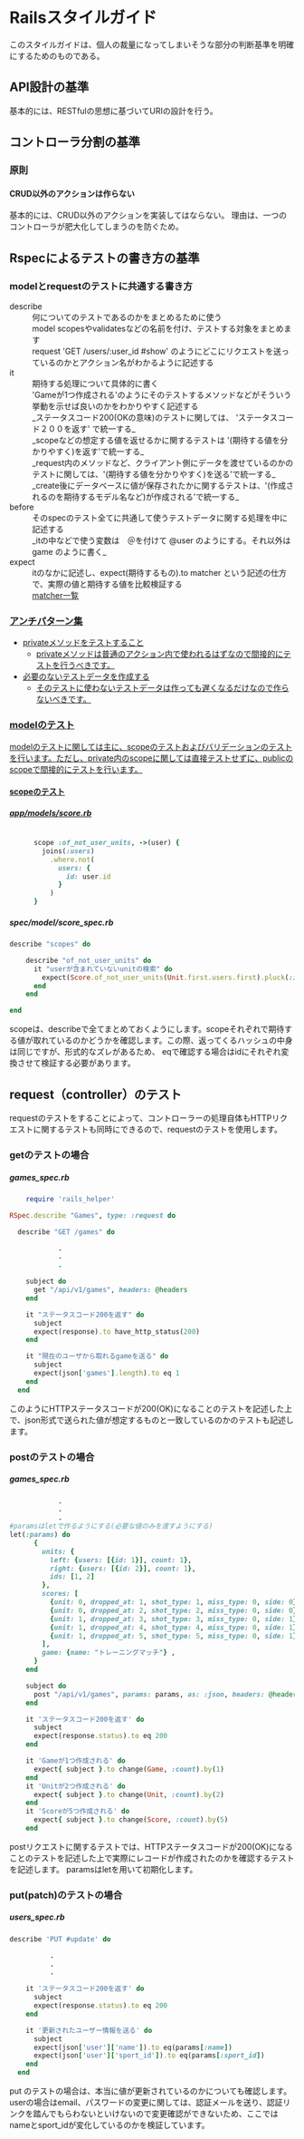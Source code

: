 # Railsスタイルガイド
このスタイルガイドは、個人の裁量になってしまいそうな部分の判断基準を明確にするためのものである。

## API設計の基準
基本的には、RESTfulの思想に基づいてURIの設計を行う。

## コントローラ分割の基準


### 原則
#### CRUD以外のアクションは作らない
基本的には、CRUD以外のアクションを実装してはならない。
理由は、一つのコントローラが肥大化してしまうのを防ぐため。

## Rspecによるテストの書き方の基準
### modelとrequestのテストに共通する書き方

<dl>
  <dt>describe</dt>
  <dd>何についてのテストであるのかをまとめるために使う</dd>
  <dd>model  scopesやvalidatesなどの名前を付け、テストする対象をまとめます</dd>
  <dd>request  'GET /users/:user_id #show' のようにどこにリクエストを送っているのかとアクション名がわかるように記述する</dd>
  <dt>it</dt>
  <dd>期待する処理について具体的に書く</dd>
  <dd>'Gameが1つ作成される'のようにそのテストするメソッドなどがそういう挙動を示せば良いのかをわかりやすく記述する</dd>
  <dd>_ステータスコード200(OKの意味)のテストに関しては、 'ステータスコード２００を返す' で統一する_</dd>
  <dd>_scopeなどの想定する値を返せるかに関するテストは '(期待する値を分かりやすく)を返す'で統一する_</dd>
  <dd>_request内のメソッドなど、クライアント側にデータを渡せているのかのテストに関しては、'(期待する値を分かりやすく)を送る'で統一する_</dd>
  <dd>_create後にデータベースに値が保存されたかに関するテストは、'(作成されるのを期待するモデル名など)が作成される'で統一する_</dd>
  <dt>before</dt>
  <dd>そのspecのテスト全てに共通して使うテストデータに関する処理を中に記述する</dd>
  <dd>_itの中などで使う変数は　＠を付けて @user のようにする。それ以外は game のように書く_</dd>
  <dt>expect</dt>
  <dd>itのなかに記述し、expect(期待するもの).to matcher という記述の仕方で、実際の値と期待する値を比較検証する</dd>
  <dd><a href="https://relishapp.com/rspec/rspec-expectations/v/3-4/docs/built-in-matchers">matcher一覧</dd>
</dl>


### アンチパターン集
* privateメソッドをテストすること
  * privateメソッドは普通のアクション内で使われるはずなので間接的にテストを行うべきです。
* 必要のないテストデータを作成する
  * そのテストに使わないテストデータは作っても遅くなるだけなので作らないべきです。

### modelのテスト
modelのテストに関しては主に、scopeのテストおよびバリデーションのテストを行います。ただし、private内のscopeに関しては直接テストせずに、publicのscopeで間接的にテストを行います。

#### scopeのテスト

##### app/models/score.rb

```ruby

      scope :of_not_user_units, ->(user) {
        joins(:users)
          .where.not(
            users: {
              id: user.id
            }
          )
      }
```
##### spec/model/score_spec.rb

```ruby
describe "scopes" do

    describe "of_not_user_units" do
      it "userが含まれていないunitの検索" do
        expect(Score.of_not_user_units(Unit.first.users.first).pluck(:id)).to eq Unit.second.scores.pluck(:id)
      end
    end

end

```
scopeは、describeで全てまとめておくようにします。scopeそれぞれで期待する値が取れているのかどうかを確認します。この際、返ってくるハッシュの中身は同じですが、形式的なズレがあるため、 eqで確認する場合はidにそれぞれ変換させて検証する必要があります。


## request（controller）のテスト
requestのテストをすることによって、コントローラーの処理自体もHTTPリクエストに関するテストも同時にできるので、requestのテストを使用します。

### getのテストの場合
##### games_spec.rb
```ruby
    require 'rails_helper'

RSpec.describe "Games", type: :request do

  describe "GET /games" do

            .
            .
            .

    subject do
      get "/api/v1/games", headers: @headers
    end

    it "ステータスコード200を返す" do
      subject
      expect(response).to have_http_status(200)
    end

    it "現在のユーザから取れるgameを送る" do
      subject
      expect(json['games'].length).to eq 1
    end
  end
```
このようにHTTPステータスコードが200(OK)になることのテストを記述した上で、json形式で送られた値が想定するものと一致しているのかのテストも記述します。


### postのテストの場合
##### games_spec.rb
```ruby
            .
            .
            .
#paramsはletで作るようにする(必要な値のみを渡すようにする)
let(:params) do
      {
        units: {
          left: {users: [{id: 1}], count: 1},
          right: {users: [{id: 2}], count: 1},
          ids: [1, 2]
        },
        scores: [
          {unit: 0, dropped_at: 1, shot_type: 1, miss_type: 0, side: 0},
          {unit: 0, dropped_at: 2, shot_type: 2, miss_type: 0, side: 0},
          {unit: 1, dropped_at: 3, shot_type: 3, miss_type: 0, side: 1},
          {unit: 1, dropped_at: 4, shot_type: 4, miss_type: 0, side: 1},
          {unit: 1, dropped_at: 5, shot_type: 5, miss_type: 0, side: 1}
        ],
        game: {name: "トレーニングマッチ"} ,
      }
    end

    subject do
      post "/api/v1/games", params: params, as: :json, headers: @headers
    end

    it 'ステータスコード200を返す' do
      subject
      expect(response.status).to eq 200
    end

    it 'Gameが1つ作成される' do
      expect{ subject }.to change(Game, :count).by(1)
    end
    it 'Unitが2つ作成される' do
      expect{ subject }.to change(Unit, :count).by(2)
    end
    it 'Scoreが5つ作成される' do
      expect{ subject }.to change(Score, :count).by(5)
    end
```
postリクエストに関するテストでは、HTTPステータスコードが200(OK)になることのテストを記述した上で実際にレコードが作成されたのかを確認するテストを記述します。
paramsはletを用いて初期化します。


### put(patch)のテストの場合
##### users_spec.rb
```ruby
describe 'PUT #update' do

          .
          .
          .

    it 'ステータスコード200を返す' do
      subject
      expect(response.status).to eq 200
    end

    it '更新されたユーザー情報を送る' do
      subject
      expect(json['user']['name']).to eq(params[:name])
      expect(json['user']['sport_id']).to eq(params[:sport_id])
    end
  end
```

put のテストの場合は、本当に値が更新されているのかについても確認します。
userの場合はemail、パスワードの変更に関しては、認証メールを送り、認証リンクを踏んでもらわないといけないので変更確認ができないため、ここではnameとsport_idが変化しているのかを検証しています。

